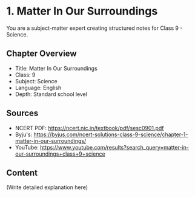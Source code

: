 # 1. Matter In Our Surroundings

You are a subject-matter expert creating structured notes for Class 9 - Science.

## Chapter Overview
- Title: Matter In Our Surroundings
- Class: 9
- Subject: Science
- Language: English
- Depth: Standard school level

## Sources
- NCERT PDF: https://ncert.nic.in/textbook/pdf/sesc0901.pdf
- Byju's: https://byjus.com/ncert-solutions-class-9-science/chapter-1-matter-in-our-surroundings/
- YouTube: https://www.youtube.com/results?search_query=matter-in-our-surroundings+class+9+science

## Content
(Write detailed explanation here)

